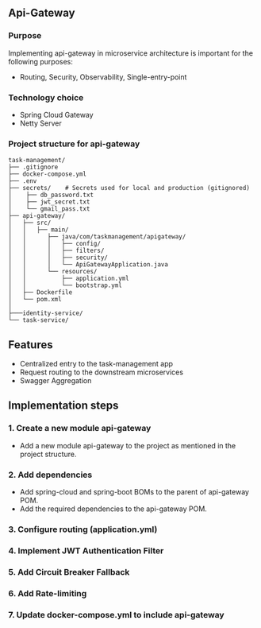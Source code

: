 ## Api-Gateway

### Purpose
Implementing api-gateway in microservice architecture is important for the following purposes:
* Routing, Security, Observability, Single-entry-point

### Technology choice
* Spring Cloud Gateway
* Netty Server

### Project structure for api-gateway

```
task-management/
├── .gitignore
├── docker-compose.yml
├── .env
├── secrets/    # Secrets used for local and production (gitignored)
│    ├── db_password.txt
│    ├── jwt_secret.txt
│    └── gmail_pass.txt
├── api-gateway/
│   ├── src/
│   │   ├── main/
│   │      ├── java/com/taskmanagement/apigateway/
│   │      │   ├── config/
│   │      │   ├── filters/
│   │      │   ├── security/
│   │      │   └── ApiGatewayApplication.java
│   │      └── resources/
│   │          ├── application.yml
│   │          └── bootstrap.yml
│   ├── Dockerfile
│   └── pom.xml
│
├───identity-service/
└── task-service/
```
## Features
* Centralized entry to the task-management app
* Request routing to the downstream microservices
* Swagger Aggregation

## Implementation steps
### 1. Create a new module api-gateway
* Add a new module api-gateway to the project as mentioned in the project structure.

### 2. Add dependencies
* Add spring-cloud and spring-boot BOMs to the parent of api-gateway POM.
* Add the required dependencies to the api-gateway POM.

### 3. Configure routing (application.yml)

### 4. Implement JWT Authentication Filter

### 5. Add Circuit Breaker Fallback

### 6. Add Rate-limiting

### 7. Update docker-compose.yml to include api-gateway

